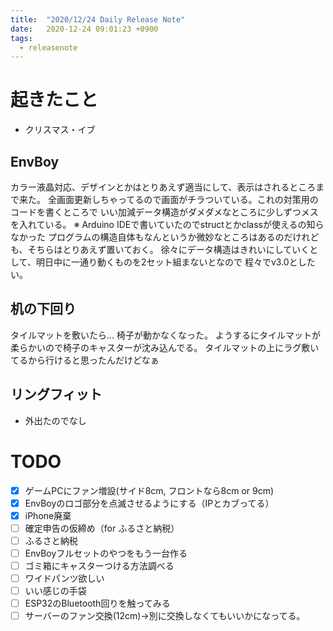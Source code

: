 ```yaml
---
title:  "2020/12/24 Daily Release Note"
date:   2020-12-24 09:01:23 +0900
tags:
  - releasenote
---
```

# 起きたこと

* クリスマス・イブ

## EnvBoy

カラー液晶対応、デザインとかはとりあえず適当にして、表示はされるところまで来た。
全画面更新しちゃってるので画面がチラついている。これの対策用のコードを書くところで
いい加減データ構造がダメダメなところに少しずつメスを入れている。
※ Arduino IDEで書いていたのでstructとかclassが使えるの知らなかった
プログラムの構造自体もなんというか微妙なところはあるのだけれども、そちらはとりあえず置いておく。
徐々にデータ構造はきれいにしていくとして、明日中に一通り動くものを2セット組まないとなので
程々でv3.0としたい。

## 机の下回り

タイルマットを敷いたら… 椅子が動かなくなった。
ようするにタイルマットが柔らかいので椅子のキャスターが沈み込んでる。
タイルマットの上にラグ敷いてるから行けると思ったんだけどなぁ

## リングフィット

* 外出たのでなし

# TODO 

- [x] ゲームPCにファン増設(サイド8cm, フロントなら8cm or 9cm)
- [x] EnvBoyのロゴ部分を点滅させるようにする（IPとカブってる）
- [x] iPhone廃棄
- [ ] 確定申告の仮締め（for ふるさと納税）
- [ ] ふるさと納税
- [ ] EnvBoyフルセットのやつをもう一台作る
- [ ] ゴミ箱にキャスターつける方法調べる
- [ ] ワイドパンツ欲しい
- [ ] いい感じの手袋
- [ ] ESP32のBluetooth回りを触ってみる
- [ ] サーバーのファン交換(12cm)→別に交換しなくてもいいかになってる。
